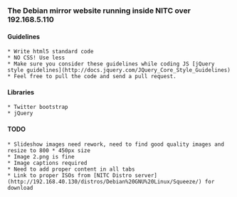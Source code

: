 ### The Debian mirror website running inside NITC over 192.168.5.110 ###


#### Guidelines ####
	
	* Write html5 standard code
	* NO CSS! Use less
	* Make sure you consider these guidelines while coding JS [jQuery style guidelines](http://docs.jquery.com/JQuery_Core_Style_Guidelines)
	* Feel free to pull the code and send a pull request.


#### Libraries ####
	
	* Twitter bootstrap
	* jQuery


#### TODO ####
	
	* Slideshow images need rework, need to find good quality images and resize to 800 * 450px size
	* Image 2.png is fine
	* Image captions required
	* Need to add proper content in all tabs
	* Link to proper ISOs from [NITC Distro server](http://192.168.40.130/distros/Debian%20GNU%20Linux/Squeeze/) for download
